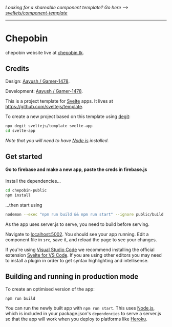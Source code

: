 *Looking for a shareable component template? Go here --> [sveltejs/component-template](https://github.com/sveltejs/component-template)*

---

# Chepobin

chepobin website live at [chepobin.tk](https://chepobin.tk).
## Credits
Design: [Aayush / Gamer-1478](https://www.aayushgarg.net).

Development: [Aayush / Gamer-1478](https://www.aayushgarg.net).

This is a project template for [Svelte](https://svelte.dev) apps. It lives at https://github.com/sveltejs/template.

To create a new project based on this template using [degit](https://github.com/Rich-Harris/degit):

```bash
npx degit sveltejs/template svelte-app
cd svelte-app
```

*Note that you will need to have [Node.js](https://nodejs.org) installed.*


## Get started

#### Go to firebase and make a new app, paste the creds in firebase.js

Install the dependencies...

```bash
cd chepobin-public
npm install
```

...then start using 

```bash 
nodemon --exec "npm run build && npm run start" --ignore public/build
```

As the app uses server.js to serve, you need to build before serving. 

Navigate to [localhost:5002](http://localhost:5002). You should see your app running. Edit a component file in `src`, save it, and reload the page to see your changes.

If you're using [Visual Studio Code](https://code.visualstudio.com/) we recommend installing the official extension [Svelte for VS Code](https://marketplace.visualstudio.com/items?itemName=svelte.svelte-vscode). If you are using other editors you may need to install a plugin in order to get syntax highlighting and intellisense.

## Building and running in production mode

To create an optimised version of the app:

```bash
npm run build
```

You can run the newly built app with `npm run start`. This uses [Node.js](https://nodejs.org), which is included in your package.json's `dependencies` to serve a server.js so that the app will work when you deploy to platforms like [Heroku](https://heroku.com).